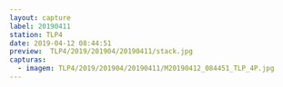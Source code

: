 ```yaml
---
layout: capture
label: 20190411
station: TLP4
date: 2019-04-12 08:44:51
preview:  TLP4/2019/201904/20190411/stack.jpg
capturas:
  - imagem: TLP4/2019/201904/20190411/M20190412_084451_TLP_4P.jpg
---
```

